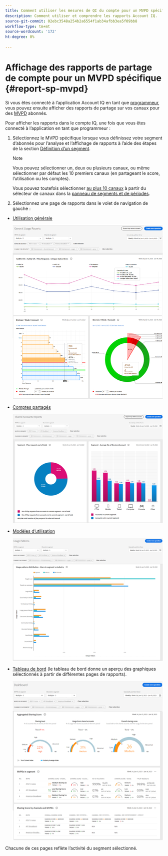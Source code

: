 ```yaml
---
title: Comment utiliser les mesures de QI du compte pour un MVPD spécifique
description: Comment utiliser et comprendre les rapports Account IQ.
source-git-commit: 02ebc3548a254b2a6554f1ab34afbb3ea5f09bb8
workflow-type: tm+mt
source-wordcount: '172'
ht-degree: 0%

---
```


# Affichage des rapports de partage de compte pour un MVPD spécifique <!--and programmer--> {#report-sp-mvpd}

Si vous êtes connecté à l’application Account IQ en tant que [programmeur](/help/AccountIQ/product-concepts.md#programmer-def), vous pouvez ensuite afficher des rapports de partage sur vos canaux pour des [MVPD](/help/AccountIQ/product-concepts.md#mvpd-def) abonnés.

Pour afficher les rapports dans le compte IQ, une fois que vous êtes connecté à l’application en tant que programmeur :

1. Sélectionnez le MVPD spécifique lorsque vous définissez votre segment d’abonnés pour l’analyse et l’affichage de rapports à l’aide des étapes de la section [Définition d’un segment](/help/AccountIQ/howto-select-segment-timeframe.md).


   >[!NOTE]
   >
   >Vous pouvez sélectionner un, deux ou plusieurs canaux, ou même sélectionner par défaut les 10 premiers canaux (en partageant le score, l’utilisation ou les comptes).
   >
   >
   >Vous pouvez toutefois sélectionner [au plus 10 canaux](/help/AccountIQ/limitations.md) à partir du sélecteur de canaux dans la [panneau de segments et de périodes](/help/AccountIQ/segments-timeframe.md).

1. Sélectionnez une page de rapports dans le volet de navigation de gauche :

* [Utilisation générale](/help/AccountIQ/general-usage-reports.md)

  ![](assets/specific-mvpd-gen-usage.png)
* [Comptes partagés](/help/AccountIQ/shared-acc-reports.md)

  ![](assets/specific-mvpd-shared-acc.png)
* [Modèles d’utilisation](/help/AccountIQ/usage-patterns.md)

  ![](assets/specific-mvpd-usage-pattern.png)

* [Tableau de bord](/help/AccountIQ/dashboard.md) (le tableau de bord donne un aperçu des graphiques sélectionnés à partir de différentes pages de rapports).

  ![](assets/specific-mvpd-dashboard.png)

Chacune de ces pages reflète l’activité du segment sélectionné.


